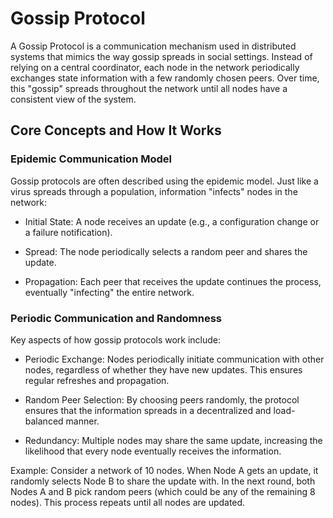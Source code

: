 # Gossip Protocol

A Gossip Protocol is a communication mechanism used in distributed systems that mimics the way gossip spreads in social settings. Instead of relying on a central coordinator, each node in the network periodically exchanges state information with a few randomly chosen peers. Over time, this "gossip" spreads throughout the network until all nodes have a consistent view of the system.

## Core Concepts and How It Works

### Epidemic Communication Model

Gossip protocols are often described using the epidemic model. Just like a virus spreads through a population, information "infects" nodes in the network:

- Initial State: A node receives an update (e.g., a configuration change or a failure notification).

- Spread: The node periodically selects a random peer and shares the update.

- Propagation: Each peer that receives the update continues the process, eventually "infecting" the entire network.

### Periodic Communication and Randomness

Key aspects of how gossip protocols work include:

- Periodic Exchange: Nodes periodically initiate communication with other nodes, regardless of whether they have new updates. This ensures regular refreshes and propagation.

- Random Peer Selection: By choosing peers randomly, the protocol ensures that the information spreads in a decentralized and load-balanced manner.

- Redundancy: Multiple nodes may share the same update, increasing the likelihood that every node eventually receives the information.

Example: Consider a network of 10 nodes. When Node A gets an update, it randomly selects Node B to share the update with. In the next round, both Nodes A and B pick random peers (which could be any of the remaining 8 nodes). This process repeats until all nodes are updated.
